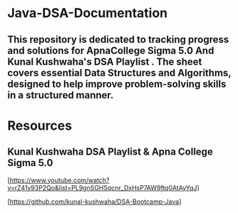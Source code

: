 # Java-DSA-Documentation
## This repository is dedicated to tracking progress and solutions for ApnaCollege Sigma 5.0 And Kunal Kushwaha's DSA Playlist . The sheet covers essential Data Structures and Algorithms, designed to help improve problem-solving skills in a structured manner.


# Resources
## Kunal Kushwaha DSA Playlist & Apna College Sigma 5.0

[https://www.youtube.com/watch?v=rZ41y93P2Qo&list=PL9gnSGHSqcnr_DxHsP7AW9ftq0AtAyYqJ]

[https://github.com/kunal-kushwaha/DSA-Bootcamp-Java]
